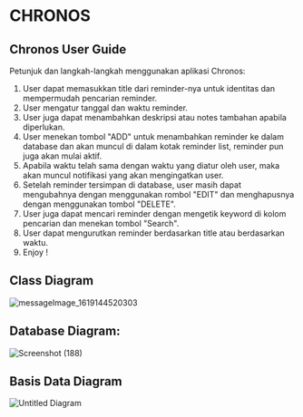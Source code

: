 # CHRONOS

## Chronos User Guide

Petunjuk dan langkah-langkah menggunakan aplikasi Chronos:
1. User dapat memasukkan title dari reminder-nya untuk identitas dan mempermudah pencarian reminder.
2. User mengatur tanggal dan waktu reminder.
3. User juga dapat menambahkan deskripsi atau notes tambahan apabila diperlukan.
4. User menekan tombol "ADD" untuk menambahkan reminder ke dalam database dan akan muncul di dalam kotak reminder list, reminder pun juga akan mulai aktif.
5. Apabila waktu telah sama dengan waktu yang diatur oleh user, maka akan muncul notifikasi yang akan mengingatkan user.
6. Setelah reminder tersimpan di database, user masih dapat mengubahnya dengan menggunakan rombol "EDIT" dan menghapusnya dengan menggunakan tombol "DELETE".
7. User juga dapat mencari reminder dengan mengetik keyword di kolom pencarian dan menekan tombol "Search".
8. User dapat mengurutkan reminder berdasarkan title atau berdasarkan waktu.
9. Enjoy !

## Class Diagram

![messageImage_1619144520303](https://user-images.githubusercontent.com/79140318/115809286-041a4b80-a416-11eb-8b87-cd3d6c97a2ed.jpg)

## Database Diagram:
![Screenshot (188)](https://user-images.githubusercontent.com/79140318/117396903-26878b00-af25-11eb-99f7-5091246ce57c.png)

## Basis Data Diagram
![Untitled Diagram](https://user-images.githubusercontent.com/79140318/117397133-a4e42d00-af25-11eb-8036-be69e72d5b38.png)

